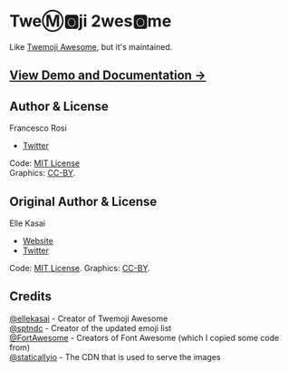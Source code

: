 # Twe:m::o2:ji 2wes:o2:me

Like [Twemoji Awesome](https://ellekasai.github.io/twemoji-awesome), but it's maintained.

## [View Demo and Documentation &rarr;](https://francescorosi27.github.io/twemoji-2wesome)

## Author & License

Francesco Rosi

- [Twitter](http://twitter.com/ellekasai)

Code: [MIT License](https://francescorosi.mit-license.org)  
Graphics: [CC-BY](https://creativecommons.org/licenses/by/4.0/).

## Original Author & License

Elle Kasai

- [Website](http://ellekasai.com/about)
- [Twitter](http://twitter.com/ellekasai)

Code: [MIT License](http://ellekasai.mit-license.org).
Graphics: [CC-BY](https://creativecommons.org/licenses/by/4.0/).

## Credits
[@ellekasai](http://ellekasai.com) - Creator of Twemoji Awesome  
[@sptndc](https://github.com/sptndc) - Creator of the updated emoji list  
[@FortAwesome](https://github.com/FortAwesome) - Creators of Font Awesome (which I copied some code from)  
[@staticallyio](https://github.com/staticallyio) - The CDN that is used to serve the images
